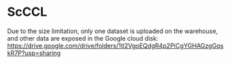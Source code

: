 # ScCCL

Due to the size limitation, only one dataset is uploaded on the warehouse, and other data are exposed in the Google cloud disk: https://drive.google.com/drive/folders/1tl2VgoEQdgR4p2PiCgYGHAGzgGqskR7P?usp=sharing
